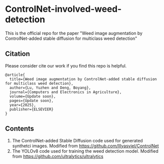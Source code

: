 # ControlNet-involved-weed-detection
This is the official repo for the paper "Weed image augmentation by ControlNet-added stable diffusion for multiclass weed detection"

## Citation
Please consider cite our work if you find this repo is helpful.
```
@article{
  title={Weed image augmentation by ControlNet-added stable diffusion for multiclass weed detection},
  author={Lu, Yuzhen and Deng, Boyang},
  journal={Computers and Electronics in Agriculture},
  volume={Update soon},
  pages={Update soon},
  year={2025},
  publisher={ELSEVIER}
}
```

## Contents

1) The ControlNet-added Stable Diffusion code used for generated synthetci images. Modified from https://github.com/lllyasviel/ControlNet
2) The YOLOv8 code used for training the weed detection model. Modified from https://github.com/ultralytics/ultralytics